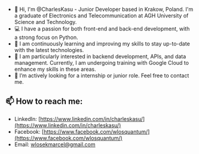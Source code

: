 - 👋 Hi, I'm @CharlesKasu - Junior Developer based in Krakow, Poland. I'm a graduate of Electronics and Telecommunication at AGH University of Science and Technology.
- 💻 I have a passion for both front-end and back-end development, with a strong focus on Python.
- 🌱 I am continuously learning and improving my skills to stay up-to-date with the latest technologies.
- 🚀 I am particularly interested in backend development, APIs, and data management. Currently, I am undergoing training with Google Cloud to enhance my skills in these areas.
- 💞️ I’m actively looking for a internship or junior role. Feel free to contact me.

## 📫 How to reach me:
- LinkedIn: [https://www.linkedin.com/in/charleskasu/](https://www.linkedin.com/in/charleskasu/)
- Facebook: [https://www.facebook.com/wlosquantum/](https://www.facebook.com/wlosquantum/)
- Email: wlosekmarcel@gmail.com
